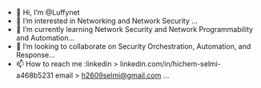 - 👋 Hi, I’m @Luffynet
- 👀 I’m interested in Networking and Network Security ...
- 🌱 I’m currently learning Network Security and Network Programmability and Automation...
- 💞️ I’m looking to collaborate on Security Orchestration, Automation, and Response...
- 📫 How to reach me :linkedin > linkedin.com/in/hichem-selmi-a468b5231
                      email > h2609selmi@gmail.com ...

<!---
Luffynet/Luffynet is a ✨ special ✨ repository because its `README.md` (this file) appears on your GitHub profile.
You can click the Preview link to take a look at your changes.
--->

